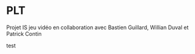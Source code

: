 # PLT
Projet IS jeu vidéo en collaboration avec Bastien Guillard, Willian Duval et Patrick Contin

test
